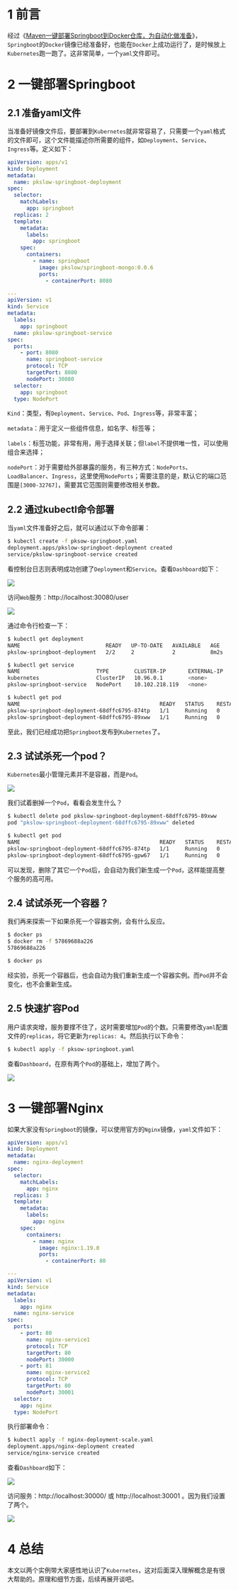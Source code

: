 # 1 前言

经过《[Maven一键部署Springboot到Docker仓库，为自动化做准备](https://www.pkslow.com/archives/docker-maven-plugin)》，`Springboot`的`Docker`镜像已经准备好，也能在`Docker`上成功运行了，是时候放上`Kubernetes`跑一跑了。这非常简单，一个`yaml`文件即可。



# 2 一键部署Springboot

## 2.1 准备yaml文件

当准备好镜像文件后，要部署到`Kubernetes`就非常容易了，只需要一个`yaml`格式的文件即可，这个文件能描述你所需要的组件，如`Deployment`、`Service`、`Ingress`等。定义如下：

```yaml
apiVersion: apps/v1
kind: Deployment
metadata:
  name: pkslow-springboot-deployment
spec:
  selector:
    matchLabels:
      app: springboot
  replicas: 2
  template:
    metadata:
      labels:
        app: springboot
    spec:
      containers:
        - name: springboot
          image: pkslow/springboot-mongo:0.0.6
          ports:
            - containerPort: 8080

---
apiVersion: v1
kind: Service
metadata:
  labels:
    app: springboot
  name: pkslow-springboot-service
spec:
  ports:
    - port: 8080
      name: springboot-service
      protocol: TCP
      targetPort: 8080
      nodePort: 30080
  selector:
    app: springboot
  type: NodePort
```



`Kind`：类型，有`Deployment`、`Service`、`Pod`、`Ingress`等，非常丰富；

`metadata`：用于定义一些组件信息，如名字、标签等；

`labels`：标签功能，非常有用，用于选择关联；但`label`不提供唯一性，可以使用组合来选择；

`nodePort`：对于需要给外部暴露的服务，有三种方式：`NodePorts`、`LoadBalancer`、`Ingress`，这里使用`NodePorts`；需要注意的是，默认它的端口范围是`[3000-32767]`，需要其它范围则需要修改相关参数。



## 2.2 通过kubectl命令部署

当`yaml`文件准备好之后，就可以通过以下命令部署：

```bash
$ kubectl create -f pksow-springboot.yaml 
deployment.apps/pkslow-springboot-deployment created
service/pkslow-springboot-service created
```

看控制台日志则表明成功创建了`Deployment`和`Service`。查看`Dashboard`如下：

![](https://pkslow.oss-cn-shenzhen.aliyuncs.com/images/2020/07/Kubernetes-springboot.two-pods.jpg)



访问`Web`服务：http://localhost:30080/user

![](https://pkslow.oss-cn-shenzhen.aliyuncs.com/images/2020/07/Kubernetes-springboot.web.jpg)

通过命令行检查一下：

```bash
$ kubectl get deployment
NAME                           READY   UP-TO-DATE   AVAILABLE   AGE
pkslow-springboot-deployment   2/2     2            2           8m2s

$ kubectl get service
NAME                        TYPE        CLUSTER-IP       EXTERNAL-IP   PORT(S)          AGE
kubernetes                  ClusterIP   10.96.0.1        <none>        443/TCP          10m
pkslow-springboot-service   NodePort    10.102.218.119   <none>        8080:30080/TCP   8m7s

$ kubectl get pod
NAME                                            READY   STATUS    RESTARTS   AGE
pkslow-springboot-deployment-68dffc6795-874tp   1/1     Running   0          8m15s
pkslow-springboot-deployment-68dffc6795-89xww   1/1     Running   0          8m15s
```

至此，我们已经成功把`Springboot`发布到`Kubernetes`了。



## 2.3 试试杀死一个pod？

`Kubernetes`最小管理元素并不是容器，而是`Pod`。

![](https://pkslow.oss-cn-shenzhen.aliyuncs.com/images/2020/07/Kubernetes-springboot.pod.jpg)



我们试着删掉一个`Pod`，看看会发生什么？

```bash
$ kubectl delete pod pkslow-springboot-deployment-68dffc6795-89xww
pod "pkslow-springboot-deployment-68dffc6795-89xww" deleted

$ kubectl get pod
NAME                                            READY   STATUS    RESTARTS   AGE
pkslow-springboot-deployment-68dffc6795-874tp   1/1     Running   0          13m
pkslow-springboot-deployment-68dffc6795-gpw67   1/1     Running   0          46s
```

可以发现，删除了其它一个`Pod`后，会自动为我们新生成一个`Pod`，这样能提高整个服务的高可用。



## 2.4 试试杀死一个容器？

我们再来探索一下如果杀死一个容器实例，会有什么反应。

```bash
$ docker ps
$ docker rm -f 57869688a226
57869688a226

$ docker ps
```

经实验，杀死一个容器后，也会自动为我们重新生成一个容器实例。而`Pod`并不会变化，也不会重新生成。



## 2.5 快速扩容Pod

用户请求突增，服务要撑不住了，这时需要增加`Pod`的个数。只需要修改`yaml`配置文件的`replicas`，将它更新为`replicas: 4`。然后执行以下命令：

```bash
$ kubectl apply -f pksow-springboot.yaml
```

查看`Dashboard`，在原有两个`Pod`的基础上，增加了两个。

![](https://pkslow.oss-cn-shenzhen.aliyuncs.com/images/2020/07/Kubernetes-springboot.four-pods.jpg)



# 3 一键部署Nginx

如果大家没有`Springboot`的镜像，可以使用官方的`Nginx`镜像，`yaml`文件如下：

```yaml
apiVersion: apps/v1
kind: Deployment
metadata:
  name: nginx-deployment
spec:
  selector:
    matchLabels:
      app: nginx
  replicas: 3
  template:
    metadata:
      labels:
        app: nginx
    spec:
      containers:
        - name: nginx
          image: nginx:1.19.0
          ports:
            - containerPort: 80

---
apiVersion: v1
kind: Service
metadata:
  labels:
    app: nginx
  name: nginx-service
spec:
  ports:
    - port: 80
      name: nginx-service1
      protocol: TCP
      targetPort: 80
      nodePort: 30000
    - port: 81
      name: nginx-service2
      protocol: TCP
      targetPort: 80
      nodePort: 30001
  selector:
    app: nginx
  type: NodePort
```



执行部署命令：

```bash
$ kubectl apply -f nginx-deployment-scale.yaml 
deployment.apps/nginx-deployment created
service/nginx-service created
```



查看`Dashboard`如下：

![](https://pkslow.oss-cn-shenzhen.aliyuncs.com/images/2020/07/Kubernetes-nginx.three-pods.jpg)



访问服务：http://localhost:30000/ 或 http://localhost:30001 。因为我们设置了两个。

![](https://pkslow.oss-cn-shenzhen.aliyuncs.com/images/2020/07/Kubernetes-nginx.web.jpg)



# 4 总结

本文以两个实例带大家感性地认识了`Kubernetes`，这对后面深入理解概念是有很大帮助的。原理和细节方面，后续再展开谈吧。